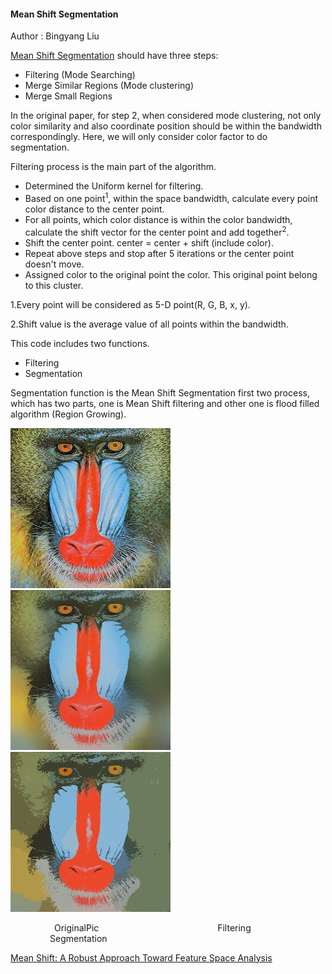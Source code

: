 #### Mean Shift Segmentation
Author        : Bingyang Liu

[Mean Shift Segmentation][1] should have three steps:

- Filtering (Mode Searching)
- Merge Similar Regions (Mode clustering)
- Merge Small Regions

In the original paper, for step 2, when considered mode clustering, not only color similarity and
also coordinate position should be within the bandwidth correspondingly. Here, we will only consider
color factor to do segmentation.

Filtering process is the main part of the algorithm.

- Determined the Uniform kernel for filtering.
- Based on one point<sup>1</sup>, within the space bandwidth, calculate every point color distance to the center point.
- For all points, which color distance is within the color bandwidth, calculate the shift vector
for the center point and add together<sup>2</sup>. 
- Shift the center point. center = center + shift (include color).
- Repeat above steps and stop after 5 iterations or the center point doesn't move.
- Assigned color to the original point the color. This original point belong to this cluster.

1.Every point will be considered as 5-D point(R, G, B, x, y).

2.Shift value is the average value of all points within the bandwidth.

This code includes two functions.

- Filtering
- Segmentation

Segmentation function is the Mean Shift Segmentation first two process, which has two parts, one is Mean Shift filtering
and other one is flood filled algorithm (Region Growing).

![](https://raw.githubusercontent.com/bbbbyang/PictureRepository/e76a6e52ed0b61c4bbcc68df2f0c3d6898d4d8d2/Mean%20Shift/mandril_color256.jpg)
![](https://raw.githubusercontent.com/bbbbyang/PictureRepository/e76a6e52ed0b61c4bbcc68df2f0c3d6898d4d8d2/Mean%20Shift/16-16Filtering.jpg)
![](https://raw.githubusercontent.com/bbbbyang/PictureRepository/e76a6e52ed0b61c4bbcc68df2f0c3d6898d4d8d2/Mean%20Shift/16-16Segmentation.jpg)

&ensp;&ensp;&ensp;&ensp;&ensp;&ensp;&ensp;&ensp;&ensp;&ensp;OriginalPic
&ensp;&ensp;&ensp;&ensp;&ensp;&ensp;&ensp;&ensp;&ensp;&ensp;&ensp;&ensp;&ensp;
&ensp;&ensp;&ensp;&ensp;&ensp;&ensp;&ensp;&ensp;&ensp;&ensp;&ensp;&ensp;&ensp;Filtering
&ensp;&ensp;&ensp;&ensp;&ensp;&ensp;&ensp;&ensp;&ensp;&ensp;&ensp;&ensp;&ensp;
&ensp;&ensp;&ensp;&ensp;&ensp;&ensp;&ensp;&ensp;&ensp;Segmentation

[Mean Shift: A Robust Approach Toward Feature Space Analysis][1]

[1]:https://courses.csail.mit.edu/6.869/handouts/PAMIMeanshift.pdf

